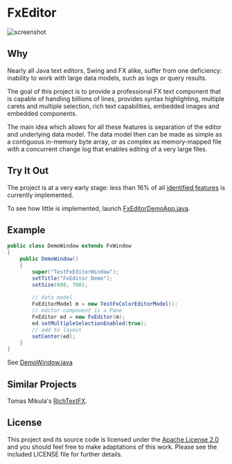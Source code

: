 # FxEditor

![screenshot](https://github.com/andy-goryachev/FxEditor/blob/master/doc/screenshot.png)


## Why ##

Nearly all Java text editors, Swing and FX alike, suffer from one deficiency: inability to work with large 
data models, such as logs or query results.

The goal of this project is to provide a professional FX text component that is capable of handling billions of 
lines, provides syntax highlighting, multiple carets and multiple selection, rich text capabilities,
embedded images and embedded components.

The main idea which allows for all these features is separation of the editor and underlying data model.
The data model then can be made as simple as a contiguous in-memory byte array, or as complex as memory-mapped 
file with a concurrent change log that enables editing of a very large files.


## Try It Out ##

The project is at a very early stage: less than 16% of all 
[identified features](https://github.com/andy-goryachev/FxEditor/blob/master/Feature%20Matrix.xlsx)
is currently implemented. 

To see how little is implemented, launch 
[FxEditorDemoApp.java](https://github.com/andy-goryachev/FxEditor/blob/master/src/demo/edit/FxEditorDemoApp.java).


## Example

```java
public class DemoWindow extends FxWindow
{
	public DemoWindow()
	{
		super("TestFxEditorWindow");
		setTitle("FxEditor Demo");
		setSize(600, 700);
		
		// data model
		FxEditorModel m = new TestFxColorEditorModel();
		// editor component is a Pane
		FxEditor ed = new FxEditor(m);
		ed.setMultipleSelectionEnabled(true);
		// add to layout		
		setCenter(ed);
	}
}
```

See [DemoWindow.java](https://github.com/andy-goryachev/FxEditor/blob/master/src/demo/edit/DemoWindow.java)


## Similar Projects

Tomas Mikula's [RichTextFX](https://github.com/TomasMikula/RichTextFX).


## License

This project and its source code is licensed under the [Apache License 2.0](http://www.apache.org/licenses/LICENSE-2.0) and you should feel free to make adaptations of this work. Please see the included LICENSE file for further details.
